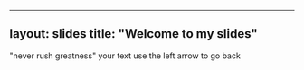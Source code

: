 ----------
layout: slides
title: "Welcome to my slides"
----------
"never rush greatness"
your text
use the left arrow to go back
